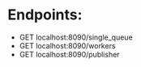 # Endpoints:
* GET localhost:8090/single_queue
* GET localhost:8090/workers
* GET localhost:8090/publisher
